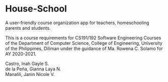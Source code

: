 # House-School
A user-friendly course organization app for teachers, homeschooling parents and students.

This is a course requirements for CS191/192 Software Engineering Courses of the Department of Computer Science, College of Engineering, University of the Philippines, Diliman under the guidance of Ma. Rowena C. Solamo for AY 2020-2021.

Castro, Inah Gayle S. <br />
de la Peña, Gianna Laya N. <br />
Manalili, Janin Nicole V. <br />
